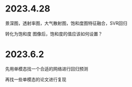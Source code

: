 # 2023.4.28

景深图，透射率图，大气散射图，饱和度图特征融合，SVR回归 

 

转化为饱和度 图像后，饱和度的值应该如何设置？

 

 

# 2023.6.2

先用单模态找一个合适的网络进行回归预测

再找一些单模态的论文进行复现